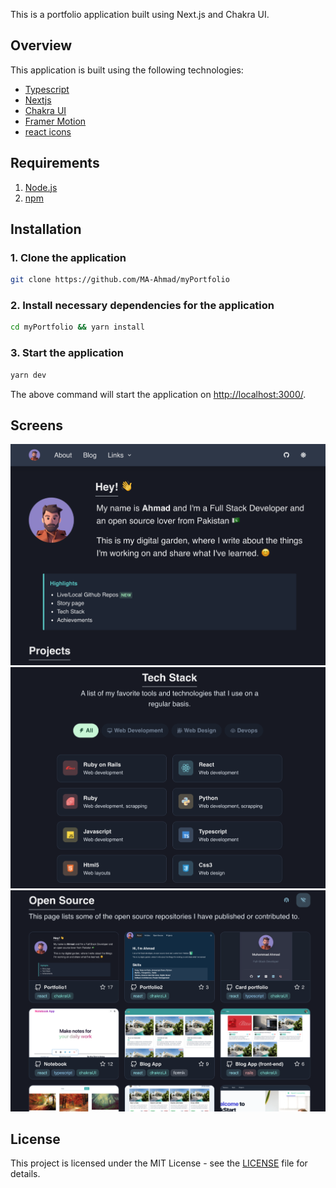 
This is a portfolio application built using Next.js and Chakra UI.

## Overview

This application is built using the following technologies:

- [Typescript](https://www.typescriptlang.org/)
- [Nextjs](https://nextjs.org/)
- [Chakra UI](https://chakra-ui.com)
- [Framer Motion](https://www.framer.com/motion/)
- [react icons](https://react-icons.github.io/react-icons/)

## Requirements

1. [Node.js](https://nodejs.org/)
2. [npm](https://www.npmjs.com/)

## Installation

### 1. **Clone the application**

```sh
git clone https://github.com/MA-Ahmad/myPortfolio
```

### 2. **Install necessary dependencies for the application**

```sh
cd myPortfolio && yarn install
```

### 3. **Start the application**

```sh
yarn dev
```

The above command will start the application on [http://localhost:3000/](http://localhost:3000).


## Screens
![Home Screen](/public/assets/images/screens/home_page.png)
![Skills Screen](/public/assets/images/screens/skills.png)
![OpenSource Screen](/public/assets/images/screens/open_source.png)

## License

This project is licensed under the MIT License - see the [LICENSE](LICENSE) file for details.
